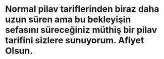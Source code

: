 # Normal pilav tariflerinden biraz daha uzun süren ama bu bekleyişin sefasını süreceğiniz müthiş bir pilav tarifini sizlere sunuyorum. Afiyet Olsun.
